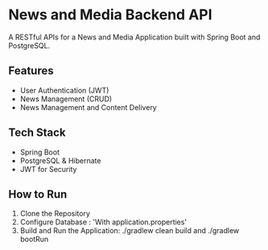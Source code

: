 # News and Media Backend API
A RESTful APIs for a News and Media Application built with Spring Boot and PostgreSQL.

## Features
- User Authentication (JWT)
- News Management (CRUD)
- News Management and Content Delivery

## Tech Stack
- Spring Boot
- PostgreSQL & Hibernate
- JWT for Security

## How to Run
1. Clone the Repository
2. Configure Database : 'With application.properties'
3. Build and Run the Application: ./gradlew clean build and ./gradlew bootRun
